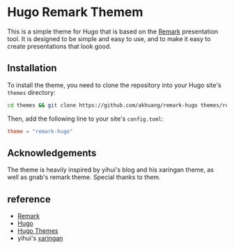 # Hugo Remark Themem
This is a simple theme for Hugo that is based on the [Remark](https://github.com/gnab/remark) presentation tool. It is designed to be simple and easy to use, and to make it easy to create presentations that look good.

## Installation
To install the theme, you need to clone the repository into your Hugo site's `themes` directory:

```bash
cd themes && git clone https://github.com/akhuang/remark-hugo themes/remark-hugo

```

Then, add the following line to your site's `config.toml`:

```toml
theme = "remark-hugo"
```
## Acknowledgements
The theme is heavily inspired by yihui's blog and his xaringan theme, as well as gnab's remark theme. Special thanks to them.

## reference
- [Remark](https://github.com/gnab/remark)
- [Hugo](https://gohugo.io/)
- [Hugo Themes](https://themes.gohugo.io/)
- yihui's [xaringan](https://slides.yihui.org/xaringan/zh-CN.html#11)